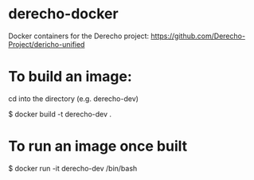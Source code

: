 # derecho-docker
Docker containers for the Derecho project:  https://github.com/Derecho-Project/dericho-unified

# To build an image:

cd into the directory (e.g. derecho-dev)

$ docker build -t derecho-dev .

# To run an image once built

$ docker run -it derecho-dev /bin/bash


